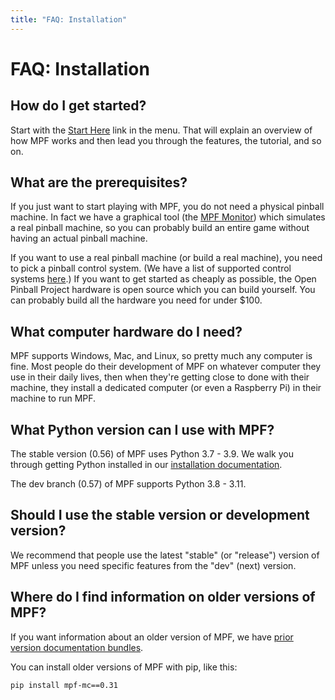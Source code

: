 ```yaml
---
title: "FAQ: Installation"
---
```


# FAQ: Installation


## How do I get started?

Start with the [Start Here](../start/index.md)
link in the menu. That will explain an overview of how MPF works and then lead you through the features, the tutorial, and so on.

## What are the prerequisites?

If you just want to start playing with MPF, you do not need a physical
pinball machine. In fact we have a graphical tool (the [MPF Monitor](../tools/monitor/index.md)) which simulates
a real pinball machine, so you can probably build an entire game without
having an actual pinball machine.

If you want to use a real pinball machine (or build a real machine), you
need to pick a pinball control system. (We have a list of supported
control systems [here](../hardware/index.md).)
If you want to get started as cheaply as possible, the Open Pinball
Project hardware is open source which you can build yourself. You can
probably build all the hardware you need for under \$100.

## What computer hardware do I need?

MPF supports Windows, Mac, and Linux, so pretty much any computer is
fine. Most people do their development of MPF on whatever computer they
use in their daily lives, then when they're getting close to done with
their machine, they install a dedicated computer (or even a Raspberry
Pi) in their machine to run MPF.

## What Python version can I use with MPF?

The stable version (0.56) of MPF uses Python 3.7 - 3.9. We walk
you through getting Python installed in our
[installation documentation](../install/index.md).

The dev branch (0.57) of MPF supports Python 3.8 - 3.11.

## Should I use the stable version or development version?

We recommend that people use the latest "stable" (or "release")
version of MPF unless you need specific features from the "dev" (next)
version.

## Where do I find information on older versions of MPF?

If you want information about an older version of MPF, we have
[prior version documentation bundles](../versions/docs.md).

You can install older versions of MPF with pip, like this:

    pip install mpf-mc==0.31
